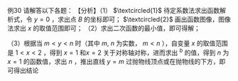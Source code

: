 例30 请解答以下各题： 【分析】（1） $\textcircled{1}$ 待定系数法求出函数解析式，令 $y = 0$ ，求出点 $B$ 的坐标即可； $\textcircled{2}$ 画出函数图像，图像法求出 $x$ 的取值范围即可；
（2）求出二次函数的最小值，即可得解；

（3）根据当 $m < y < n$ 时（其中 $m , \ n$ 为实数， $m < n$ ），自变量 $x$ 的取值范围是 $1 < x < 2$ ，得到 $x = 1$ 和$x = 2$ 关于对称轴对称，进而求出 $^ b$ 的值，得到 $n$ 为 $x = 1$ 的函数值，求出 $n$ ，推出直线 $y = m$ 过抛物线顶点或在抛物线的下方，即可得出结论
